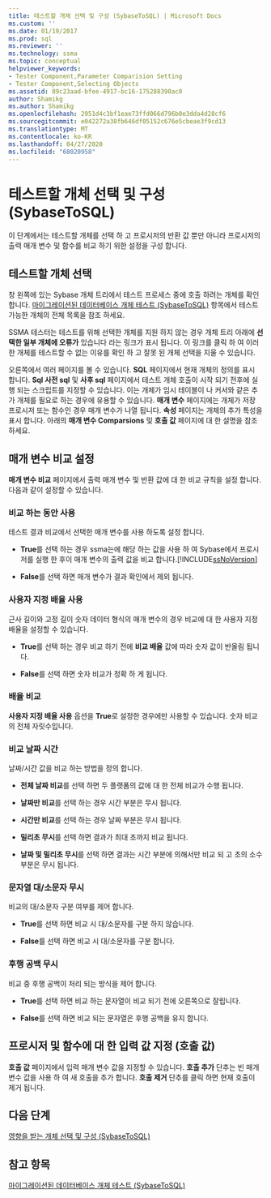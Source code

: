 ```yaml
---
title: 테스트할 개체 선택 및 구성 (SybaseToSQL) | Microsoft Docs
ms.custom: ''
ms.date: 01/19/2017
ms.prod: sql
ms.reviewer: ''
ms.technology: ssma
ms.topic: conceptual
helpviewer_keywords:
- Tester Component,Parameter Comparision Setting
- Tester Component,Selecting Objects
ms.assetid: 89c23aad-bfee-4917-bc16-175288390ac0
author: Shamikg
ms.author: Shamikg
ms.openlocfilehash: 2951d4c3bf1eae73ffd066d796b0e3dda4d28cf6
ms.sourcegitcommit: e042272a38fb646df05152c676e5cbeae3f9cd13
ms.translationtype: MT
ms.contentlocale: ko-KR
ms.lasthandoff: 04/27/2020
ms.locfileid: "68020958"
---
```

# <a name="selecting-and-configuring-objects-to-test-sybasetosql"></a>테스트할 개체 선택 및 구성(SybaseToSQL)
이 단계에서는 테스트할 개체를 선택 하 고 프로시저의 반환 값 뿐만 아니라 프로시저의 출력 매개 변수 및 함수를 비교 하기 위한 설정을 구성 합니다.  
  
## <a name="selection-of-objects-to-test"></a>테스트할 개체 선택  
창 왼쪽에 있는 Sybase 개체 트리에서 테스트 프로세스 중에 호출 하려는 개체를 확인 합니다. [마이그레이션된 데이터베이스 개체 테스트 &#40;SybaseToSQL&#41;](../../ssma/sybase/testing-migrated-database-objects-sybasetosql.md) 항목에서 테스트 가능한 개체의 전체 목록을 참조 하세요.  
  
SSMA 테스터는 테스트를 위해 선택한 개체를 지원 하지 않는 경우 개체 트리 아래에 **선택한 일부 개체에 오류가** 있습니다 라는 링크가 표시 됩니다. 이 링크를 클릭 하 여 이러한 개체를 테스트할 수 없는 이유를 확인 하 고 잘못 된 개체 선택을 지울 수 있습니다.  
  
오른쪽에서 여러 페이지를 볼 수 있습니다. **SQL** 페이지에서 현재 개체의 정의를 표시 합니다. **Sql 사전 sql** 및 **사후 sql** 페이지에서 테스트 개체 호출이 시작 되기 전후에 실행 되는 스크립트를 지정할 수 있습니다. 이는 개체가 임시 테이블이 나 커서와 같은 추가 개체를 필요로 하는 경우에 유용할 수 있습니다. **매개 변수** 페이지에는 개체가 저장 프로시저 또는 함수인 경우 매개 변수가 나열 됩니다. **속성** 페이지는 개체의 추가 특성을 표시 합니다. 아래의 **매개 변수 Comparsions** 및 **호출 값** 페이지에 대 한 설명을 참조 하세요.  
  
## <a name="parameter-comparison-settings"></a>매개 변수 비교 설정  
**매개 변수 비교** 페이지에서 출력 매개 변수 및 반환 값에 대 한 비교 규칙을 설정 합니다. 다음과 같이 설정할 수 있습니다.  
  
### <a name="use-during-comparisons"></a>비교 하는 동안 사용  
테스트 결과 비교에서 선택한 매개 변수를 사용 하도록 설정 합니다.  
  
-   **True**를 선택 하는 경우 ssma는에 해당 하는 값을 사용 하 여 Sybase에서 프로시저를 실행 한 후이 매개 변수의 출력 값을 비교 합니다.[!INCLUDE[ssNoVersion](../../includes/ssnoversion-md.md)]  
  
-   **False**를 선택 하면 매개 변수가 결과 확인에서 제외 됩니다.  
  
### <a name="use-custom-scale"></a>사용자 지정 배율 사용  
근사 길이와 고정 길이 숫자 데이터 형식의 매개 변수의 경우 비교에 대 한 사용자 지정 배율을 설정할 수 있습니다.  
  
-   **True**를 선택 하는 경우 비교 하기 전에 **비교 배율** 값에 따라 숫자 값이 반올림 됩니다.  
  
-   **False**를 선택 하면 숫자 비교가 정확 하 게 됩니다.  
  
### <a name="comparing-scale"></a>배율 비교  
**사용자 지정 배율 사용** 옵션을 **True**로 설정한 경우에만 사용할 수 있습니다. 숫자 비교의 전체 자릿수입니다.  
  
### <a name="date-time-comparing"></a>비교 날짜 시간  
날짜/시간 값을 비교 하는 방법을 정의 합니다.  
  
-   **전체 날짜 비교**를 선택 하면 두 플랫폼의 값에 대 한 전체 비교가 수행 됩니다.  
  
-   **날짜만 비교**를 선택 하는 경우 시간 부분은 무시 됩니다.  
  
-   **시간만 비교**를 선택 하는 경우 날짜 부분은 무시 됩니다.  
  
-   **밀리초 무시**를 선택 하면 결과가 최대 초까지 비교 됩니다.  
  
-   **날짜 및 밀리초 무시**를 선택 하면 결과는 시간 부분에 의해서만 비교 되 고 초의 소수 부분은 무시 됩니다.  
  
### <a name="ignore-strings-case"></a>문자열 대/소문자 무시  
비교의 대/소문자 구분 여부를 제어 합니다.  
  
-   **True**를 선택 하면 비교 시 대/소문자를 구분 하지 않습니다.  
  
-   **False**를 선택 하면 비교 시 대/소문자를 구분 합니다.  
  
### <a name="ignore-trailing-spaces"></a>후행 공백 무시  
비교 중 후행 공백이 처리 되는 방식을 제어 합니다.  
  
-   **True**를 선택 하면 비교 하는 문자열이 비교 되기 전에 오른쪽으로 잘립니다.  
  
-   **False**를 선택 하면 비교 되는 문자열은 후행 공백을 유지 합니다.  
  
## <a name="specify-input-values-for-procedures-and-functions-call-values"></a>프로시저 및 함수에 대 한 입력 값 지정 (호출 값)  
**호출 값** 페이지에서 입력 매개 변수 값을 지정할 수 있습니다. **호출 추가** 단추는 빈 매개 변수 값을 사용 하 여 새 호출을 추가 합니다. **호출 제거** 단추를 클릭 하면 현재 호출이 제거 됩니다.  
  
## <a name="next-step"></a>다음 단계  
[영향을 받는 개체 선택 및 구성 &#40;SybaseToSQL&#41;](../../ssma/sybase/selecting-and-configuring-affected-objects-sybasetosql.md)  
  
## <a name="see-also"></a>참고 항목  
[마이그레이션된 데이터베이스 개체 테스트 &#40;SybaseToSQL&#41;](../../ssma/sybase/testing-migrated-database-objects-sybasetosql.md)  
  

